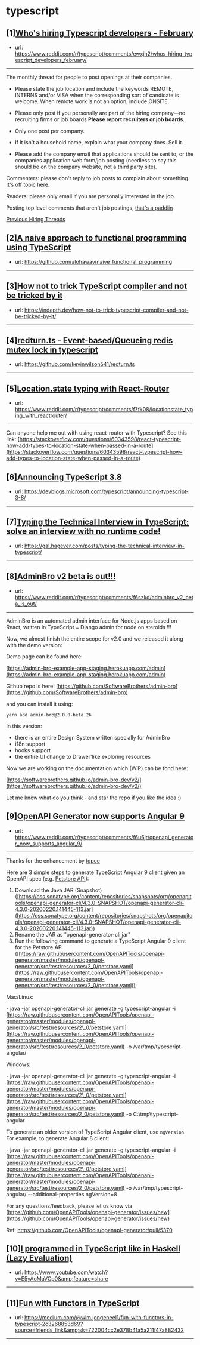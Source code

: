 # typescript
## [1][Who's hiring Typescript developers - February](https://www.reddit.com/r/typescript/comments/ewxjh2/whos_hiring_typescript_developers_february/)
- url: https://www.reddit.com/r/typescript/comments/ewxjh2/whos_hiring_typescript_developers_february/
---
The monthly thread for people to post openings at their companies.

* Please state the job location and include the keywords REMOTE, INTERNS and/or VISA when the corresponding sort of candidate is welcome. When remote work is not an option, include ONSITE.

* Please only post if you personally are part of the hiring company—no recruiting firms or job boards **Please report recruiters or job boards**. 

* Only one post per company. 

* If it isn't a household name, explain what your company does. Sell it.

* Please add the company email that applications should be sent to, or the companies application web form/job posting (needless to say this should be on the company website, not a third party site).


Commenters: please don't reply to job posts to complain about something. It's off topic here.

Readers: please only email if you are personally interested in the job. 

Posting top level comments that aren't job postings, [that's a paddlin](https://i.imgur.com/FxMKfnY.jpg)

[Previous Hiring Threads](https://www.reddit.com/r/typescript/search?sort=new&amp;restrict_sr=on&amp;q=flair%3AMonthly%2BHiring%2BThread)
## [2][A naive approach to functional programming using TypeScript](https://www.reddit.com/r/typescript/comments/f7pr4k/a_naive_approach_to_functional_programming_using/)
- url: https://github.com/alohawav/naive_functional_programming
---

## [3][How not to trick TypeScript compiler and not be tricked by it](https://www.reddit.com/r/typescript/comments/f7c0x4/how_not_to_trick_typescript_compiler_and_not_be/)
- url: https://indepth.dev/how-not-to-trick-typescript-compiler-and-not-be-tricked-by-it/
---

## [4][redturn.ts - Event-based/Queueing redis mutex lock in typescript](https://www.reddit.com/r/typescript/comments/f7inmh/redturnts_eventbasedqueueing_redis_mutex_lock_in/)
- url: https://github.com/kevinwilson541/redturn.ts
---

## [5][Location.state typing with React-Router](https://www.reddit.com/r/typescript/comments/f7fk08/locationstate_typing_with_reactrouter/)
- url: https://www.reddit.com/r/typescript/comments/f7fk08/locationstate_typing_with_reactrouter/
---
Can anyone help me out with using react-router with Typescript? See this link: [https://stackoverflow.com/questions/60343598/react-typescript-how-add-types-to-location-state-when-passed-in-a-route](https://stackoverflow.com/questions/60343598/react-typescript-how-add-types-to-location-state-when-passed-in-a-route)
## [6][Announcing TypeScript 3.8](https://www.reddit.com/r/typescript/comments/f71hpa/announcing_typescript_38/)
- url: https://devblogs.microsoft.com/typescript/announcing-typescript-3-8/
---

## [7][Typing the Technical Interview in TypeScript: solve an interview with no runtime code!](https://www.reddit.com/r/typescript/comments/f6v4np/typing_the_technical_interview_in_typescript/)
- url: https://gal.hagever.com/posts/typing-the-technical-interview-in-typescript/
---

## [8][AdminBro v2 beta is out!!!](https://www.reddit.com/r/typescript/comments/f6szkd/adminbro_v2_beta_is_out/)
- url: https://www.reddit.com/r/typescript/comments/f6szkd/adminbro_v2_beta_is_out/
---
AdminBro is an automated admin interface for Node.js apps based on React, written in TypeScript = Django admin for node on steroids !!!

Now, we almost finish the entire scope for v2.0 and we released it along with the demo version: 

Demo page can be found here:

[https://admin-bro-example-app-staging.herokuapp.com/admin](https://admin-bro-example-app-staging.herokuapp.com/admin)

Github repo is here: [https://github.com/SoftwareBrothers/admin-bro](https://github.com/SoftwareBrothers/admin-bro)

and you can install it using: 

```
yarn add admin-bro@2.0.0-beta.26
```

In this version: 

* there is an entire Design System written specially for AdminBro
* i18n support
* hooks support
* the entire UI change to Drawer'like exploring resources

Now we are working on the documentation which (WiP) can be fond here:

[https://softwarebrothers.github.io/admin-bro-dev/v2/](https://softwarebrothers.github.io/admin-bro-dev/v2/)

Let me know what do you think - and star the repo if you like the idea :)
## [9][OpenAPI Generator now supports Angular 9](https://www.reddit.com/r/typescript/comments/f6u6jr/openapi_generator_now_supports_angular_9/)
- url: https://www.reddit.com/r/typescript/comments/f6u6jr/openapi_generator_now_supports_angular_9/
---
Thanks for the enhancement by [topce](https://github.com/topce)

Here are 3 simple steps to generate TypeScript Angular 9 client given an OpenAPI spec (e.g. [Petstore API](https://raw.githubusercontent.com/OpenAPITools/openapi-generator/master/modules/openapi-generator/src/test/resources/2_0/petstore.yaml)):

1. Download the Java JAR (Snapshot) ([https://oss.sonatype.org/content/repositories/snapshots/org/openapitools/openapi-generator-cli/4.3.0-SNAPSHOT/openapi-generator-cli-4.3.0-20200220.141445-113.jar](https://oss.sonatype.org/content/repositories/snapshots/org/openapitools/openapi-generator-cli/4.3.0-SNAPSHOT/openapi-generator-cli-4.3.0-20200220.141445-113.jar))
2. Rename the JAR as "openapi-generator-cli.jar"
3. Run the following command to generate a TypeScript Angular 9 client for the Petstore API ([https://raw.githubusercontent.com/OpenAPITools/openapi-generator/master/modules/openapi-generator/src/test/resources/2_0/petstore.yaml](https://raw.githubusercontent.com/OpenAPITools/openapi-generator/master/modules/openapi-generator/src/test/resources/2_0/petstore.yaml)):

Mac/Linux:

\- java -jar openapi-generator-cli.jar generate -g typescript-angular -i [https://raw.githubusercontent.com/OpenAPITools/openapi-generator/master/modules/openapi-generator/src/test/resources/2\_0/petstore.yaml](https://raw.githubusercontent.com/OpenAPITools/openapi-generator/master/modules/openapi-generator/src/test/resources/2_0/petstore.yaml) \-o /var/tmp/typescript-angular/

Windows:

\- java -jar openapi-generator-cli.jar generate -g typescript-angular -i [https://raw.githubusercontent.com/OpenAPITools/openapi-generator/master/modules/openapi-generator/src/test/resources/2\_0/petstore.yaml](https://raw.githubusercontent.com/OpenAPITools/openapi-generator/master/modules/openapi-generator/src/test/resources/2_0/petstore.yaml) \-o C:\\tmp\\typescript-angular

To generate an older version of TypeScript Angular client, use `ngVersion`. For example, to generate Angular 8 client:

\- java -jar openapi-generator-cli.jar generate -g typescript-angular -i [https://raw.githubusercontent.com/OpenAPITools/openapi-generator/master/modules/openapi-generator/src/test/resources/2\_0/petstore.yaml](https://raw.githubusercontent.com/OpenAPITools/openapi-generator/master/modules/openapi-generator/src/test/resources/2_0/petstore.yaml) \-o /var/tmp/typescript-angular/ --additional-properties ngVersion=8


For any questions/feedback, please let us know via [https://github.com/OpenAPITools/openapi-generator/issues/new](https://github.com/OpenAPITools/openapi-generator/issues/new)

Ref: https://github.com/OpenAPITools/openapi-generator/pull/5370
## [10][I programmed in TypeScript like in Haskell (Lazy Evaluation)](https://www.reddit.com/r/typescript/comments/f6t3hj/i_programmed_in_typescript_like_in_haskell_lazy/)
- url: https://www.youtube.com/watch?v=E5yAoMaVCp0&amp;feature=share
---

## [11][Fun with Functors in TypeScript](https://www.reddit.com/r/typescript/comments/f6t6mr/fun_with_functors_in_typescript/)
- url: https://medium.com/@wim.jongeneel1/fun-with-functors-in-typescript-2c3268853d69?source=friends_link&amp;sk=722004cc2e378b41a5a211f47a882432
---

